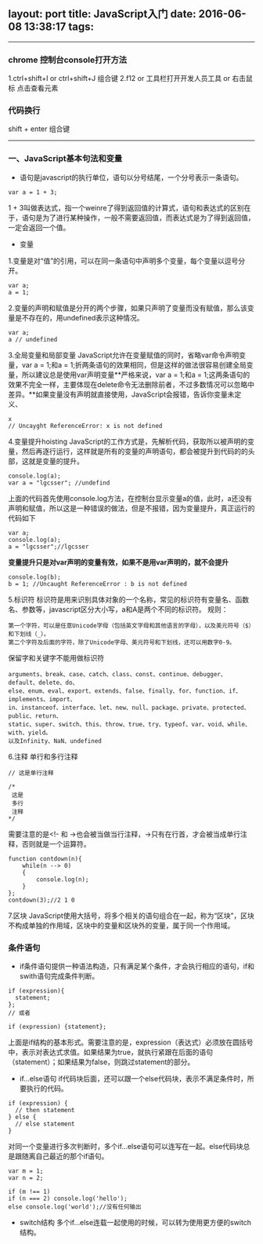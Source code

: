 layout: port
title: JavaScript入门
date: 2016-06-08 13:38:17
tags:
---
***
### chrome 控制台console打开方法
1.ctrl+shift+I or ctrl+shift+J  组合键
2.f12 or 工具栏打开开发人员工具  or  右击鼠标 点击查看元素
### 代码换行
shift + enter 组合键
***
### 一、JavaScript基本句法和变量
- 语句是javascript的执行单位，语句以分号结尾，一个分号表示一条语句。
```
var a = 1 + 3;
```
1 + 3叫做表达式，指一个weinre了得到返回值的计算式，语句和表达式的区别在于，语句是为了进行某种操作，一般不需要返回值，而表达式是为了得到返回值，一定会返回一个值。
- 变量

1.变量是对“值”的引用，可以在同一条语句中声明多个变量，每个变量以逗号分开。

```
var a;
a = 1;
```
 2.变量的声明和赋值是分开的两个步骤，如果只声明了变量而没有赋值，那么该变量是不存在的，用undefined表示这种情况。
```
var a;
a // undefined
```
3.全局变量和局部变量
JavaScript允许在变量赋值的同时，省略var命令声明变量，var a = 1;和a = 1;折两条语句的效果相同，但是这样的做法很容易创建全局变量，所以建议总是使用var声明变量**严格来说，var a = 1;和a = 1;这两条语句的效果不完全一样，主要体现在delete命令无法删除前者，不过多数情况可以忽略中差异。**如果变量没有声明就直接使用，JavaScript会报错，告诉你变量未定义、
```
x
// Uncayght ReferenceError: x is not defined
```
4.变量提升hoisting
JavaScript的工作方式是，先解析代码，获取所以被声明的变量，然后再逐行运行，这样就是所有的变量的声明语句，都会被提升到代码的的头部，这就是变量的提升。
```
console.log(a);
var a = "lgcsser"; //undefind
```
上面的代码首先使用console.log方法，在控制台显示变量a的值，此时，a还没有声明和赋值，所以这是一种错误的做法，但是不报错，因为变量提升，真正运行的代码如下
```
var a;
console.log(a);
a = "lgcsser";//lgcsser 
```
**变量提升只是对var声明的变量有效，如果不是用var声明的，就不会提升**
```
console.log(b);
b = 1; //Uncaught ReferenceError : b is not defined
```
5.标识符
标识符是用来识别具体对象的一个名称，常见的标识符有变量名、函数名、参数等，javascript区分大小写，a和A是两个不同的标识符。
规则：
```
第一个字符，可以是任意Unicode字母（包括英文字母和其他语言的字母），以及美元符号（$）和下划线（_）。
第二个字符及后面的字符，除了Unicode字母、美元符号和下划线，还可以用数字0-9。
```
保留字和关键字不能用做标识符
```
arguments、break、case、catch、class、const、continue、debugger、default、delete、do、
else、enum、eval、export、extends、false、finally、for、function、if、implements、import、
in、instanceof、interface、let、new、null、package、private、protected、public、return、
static、super、switch、this、throw、true、try、typeof、var、void、while、with、yield。
以及Infinity、NaN、undefined
```
6.注释
单行和多行注释
```
// 这是单行注释

/*
 这是
 多行
 注释
*/
```
需要注意的是<!- 和 ->也会被当做当行注释，->只有在行首，才会被当成单行注释，否则就是一个运算符。
```
function contdown(n){
	while(n --> 0) 
	{
		console.log(n);
	}
};
contdown(3);//2 1 0
```
7.区块
JavaScript使用大括号，将多个相关的语句组合在一起，称为“区块”，区块不构成单独的作用域，区块中的变量和区块外的变量，属于同一个作用域。
### 条件语句
- if条件语句提供一种语法构造，只有满足某个条件，才会执行相应的语句，if和swith语句完成条件判断。

```
if (expression){
  statement;
};
// 或者

if (expression) {statement};
```
上面是if结构的基本形式。需要注意的是，expression（表达式）必须放在圆括号中，表示对表达式求值。如果结果为true，就执行紧跟在后面的语句（statement）；如果结果为false，则跳过statement的部分。
- if...else语句
if代码块后面，还可以跟一个else代码块，表示不满足条件时，所要执行的代码。
```
if (expression) {
  // then statement
} else {
  // else statement
}
```
对同一个变量进行多次判断时，多个if...else语句可以连写在一起。else代码块总是跟随离自己最近的那个if语句。
```
var m = 1;
var n = 2;

if (m !== 1)
if (n === 2) console.log('hello');
else console.log('world');//没有任何输出
```
- switch结构
多个if...else连载一起使用的时候，可以转为使用更方便的switch结构。